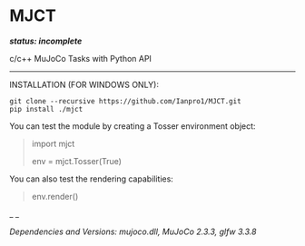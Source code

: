 # MJCT
***status: incomplete***

c/c++ MuJoCo Tasks with Python API

******

INSTALLATION (FOR WINDOWS ONLY):

```
git clone --recursive https://github.com/Ianpro1/MJCT.git
pip install ./mjct
```
You can test the module by creating a Tosser environment object:
>import mjct
>
>env = mjct.Tosser(True)
 
You can also test the rendering capabilities:
>env.render()

 _ _
 
_Dependencies and Versions: mujoco.dll, MuJoCo 2.3.3, glfw 3.3.8_

